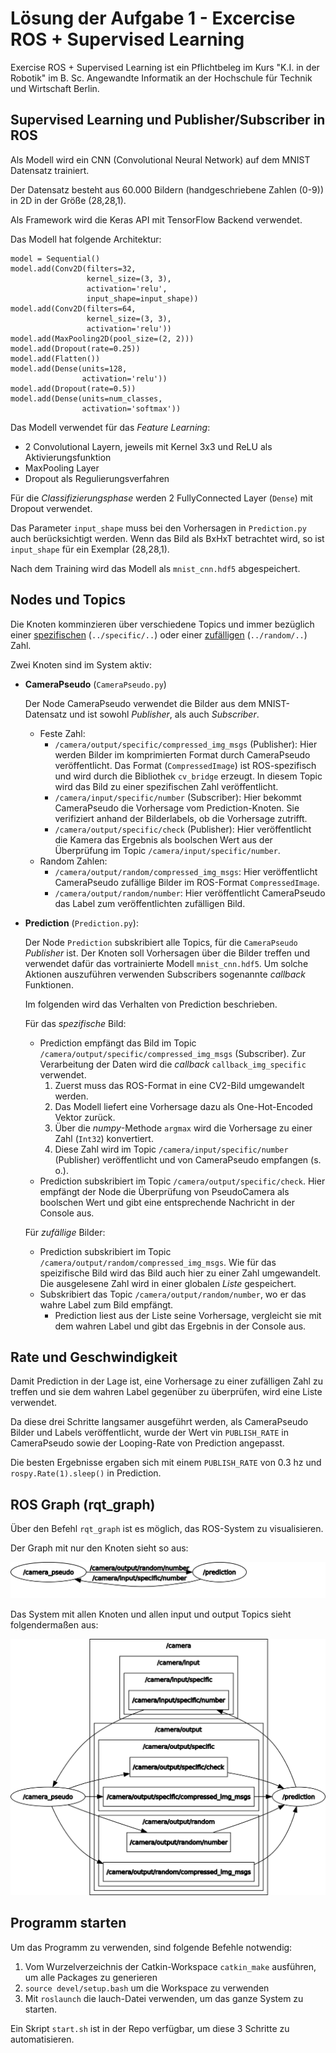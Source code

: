 # Lösung der Aufgabe 1 - Excercise ROS + Supervised Learning

Exercise ROS + Supervised Learning ist ein Pflichtbeleg im Kurs "K.I. in der Robotik" im  B. Sc. Angewandte Informatik an der Hochschule für Technik und Wirtschaft Berlin. 

## Supervised Learning und Publisher/Subscriber in ROS

Als Modell wird ein CNN (Convolutional Neural Network) auf dem MNIST Datensatz trainiert. 

Der Datensatz besteht aus 60.000 Bildern (handgeschriebene Zahlen (0-9)) in 2D in der Größe (28,28,1).

Als Framework wird die Keras API mit TensorFlow Backend verwendet.

Das Modell hat folgende Architektur:

~~~~
model = Sequential()
model.add(Conv2D(filters=32,
                 kernel_size=(3, 3),
                 activation='relu',
                 input_shape=input_shape))
model.add(Conv2D(filters=64,
                 kernel_size=(3, 3),
                 activation='relu'))
model.add(MaxPooling2D(pool_size=(2, 2)))
model.add(Dropout(rate=0.25))
model.add(Flatten())
model.add(Dense(units=128,
                activation='relu'))
model.add(Dropout(rate=0.5))
model.add(Dense(units=num_classes,
                activation='softmax'))
~~~~
Das Modell verwendet für das *Feature Learning*: 

- 2 Convolutional Layern, jeweils mit Kernel 3x3 und ReLU als Aktivierungsfunktion
- MaxPooling Layer
- Dropout als Regulierungsverfahren

Für die *Classifizierungsphase* werden 2 FullyConnected Layer (`Dense`) mit Dropout verwendet.

Das Parameter `input_shape` muss bei den Vorhersagen in `Prediction.py` auch berücksichtigt werden. Wenn das Bild als BxHxT betrachtet wird, so ist `input_shape` für ein Exemplar (28,28,1).

Nach dem Training wird das Modell als `mnist_cnn.hdf5` abgespeichert.



## Nodes und Topics

Die Knoten komminzieren über verschiedene Topics und immer bezüglich einer <u>spezifischen</u> (`../specific/..`) oder einer <u>zufälligen</u> (`../random/..`) Zahl. 

Zwei Knoten sind im System aktiv:

- **CameraPseudo** (`CameraPseudo.py`)

  Der Node CameraPseudo verwendet die Bilder aus dem MNIST-Datensatz und ist sowohl *Publisher*, als auch *Subscriber*. 

  - Feste Zahl:
    - `/camera/output/specific/compressed_img_msgs` (Publisher): Hier werden Bilder im komprimierten Format durch CameraPseudo veröffentlicht. Das Format (`CompressedImage`) ist ROS-spezifisch und wird durch die Bibliothek `cv_bridge` erzeugt. In diesem Topic wird das Bild zu einer spezifischen Zahl veröffentlicht. 
    -  `/camera/input/specific/number` (Subscriber): Hier bekommt CameraPseudo die Vorhersage vom Prediction-Knoten.  Sie verifiziert anhand der Bilderlabels, ob die Vorhersage zutrifft.
    - `/camera/output/specific/check` (Publisher): Hier veröffentlicht die Kamera das Ergebnis als boolschen Wert aus der Überprüfung im Topic `/camera/input/specific/number`.
  - Random Zahlen:
    - `/camera/output/random/compressed_img_msgs`: Hier veröffentlicht CameraPseudo zufällige Bilder im ROS-Format `CompressedImage`.
    - `/camera/output/random/number`: Hier veröffentlicht CameraPseudo das Label zum veröffentlichten zufälligen Bild.

- **Prediction** (`Prediction.py`):

  Der Node `Prediction` subskribiert alle Topics, für die `CameraPseudo` *Publisher* ist. Der Knoten soll Vorhersagen über die Bilder treffen und verwendet dafür das vortrainierte Modell `mnist_cnn.hdf5`. Um solche Aktionen auszuführen verwenden Subscribers sogenannte *callback* Funktionen.

  Im folgenden wird das Verhalten von Prediction beschrieben.

  Für das *spezifische* Bild:

  - Prediction empfängt das Bild im Topic `/camera/output/specific/compressed_img_msgs` (Subscriber). Zur Verarbeitung der Daten wird die *callback* `callback_img_specific` verwendet.
    1. Zuerst muss das ROS-Format in eine CV2-Bild umgewandelt werden. 
    2. Das Modell liefert eine Vorhersage dazu als One-Hot-Encoded Vektor zurück.
    3. Über die *numpy*-Methode `argmax` wird die Vorhersage zu einer Zahl  (`Int32`) konvertiert.
    4. Diese Zahl wird im Topic `/camera/input/specific/number` (Publisher) veröffentlicht und von CameraPseudo empfangen (s. o.).
  - Prediction subskribiert im Topic `/camera/output/specific/check`. Hier empfängt der Node die Überprüfung von PseudoCamera als boolschen Wert und gibt eine entsprechende Nachricht in der Console aus.

  Für *zufällige* Bilder:

  - Prediction subskribiert im Topic `/camera/output/random/compressed_img_msgs`. Wie für das speizifische Bild wird das Bild auch hier zu einer Zahl umgewandelt. Die ausgelesene Zahl wird in einer globalen *Liste* gespeichert.
  - Subskribiert das Topic `/camera/output/random/number`, wo er das wahre Label zum Bild empfängt.
    - Prediction liest aus der Liste seine Vorhersage,  vergleicht sie mit dem wahren Label und gibt das Ergebnis in der Console aus.

  

## Rate und Geschwindigkeit

Damit Prediction in der Lage ist, eine Vorhersage zu einer zufälligen Zahl zu treffen und sie dem wahren Label gegenüber zu überprüfen, wird eine Liste verwendet.

Da diese drei Schritte langsamer ausgeführt werden, als CameraPseudo Bilder und Labels veröffentlicht, wurde der Wert vin `PUBLISH_RATE` in CameraPseudo sowie der Looping-Rate von Prediction angepasst.

Die besten Ergebnisse ergaben sich mit einem `PUBLISH_RATE` von 0.3 hz und `rospy.Rate(1).sleep()` in Prediction.



## ROS Graph (rqt_graph)

Über den Befehl `rqt_graph` ist es möglich, das ROS-System zu visualisieren.

Der Graph mit nur den Knoten sieht so aus:



![OnlyNodes](rosgraph_onlyNodes.svg)



Das System mit allen Knoten und allen input und output Topics sieht folgendermaßen aus:

![RosGraphComplete](rosgraph.png)





## Programm starten	

Um das Programm zu verwenden, sind folgende Befehle notwendig:

1. Vom Wurzelverzeichnis der Catkin-Workspace `catkin_make` ausführen, um alle Packages zu generieren
2. `source devel/setup.bash` um die Workspace zu verwenden
3. Mit `roslaunch` die lauch-Datei verwenden, um das ganze System zu starten.

Ein Skript `start.sh` ist in der Repo verfügbar, um diese 3 Schritte zu automatisieren.
